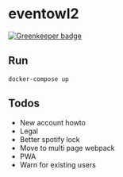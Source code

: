 # eventowl2

[![Greenkeeper badge](https://badges.greenkeeper.io/DoHe/eventowl2.svg)](https://greenkeeper.io/)

## Run

`docker-compose up`

## Todos

* New account howto
* Legal
* Better spotify lock
* Move to multi page webpack
* PWA
* Warn for existing users